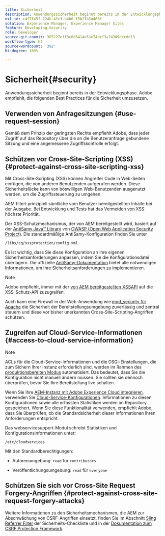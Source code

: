 ```yaml
---
title: Sicherheit
description: Anwendungssicherheit beginnt bereits in der Entwicklungsphase
exl-id: c4f7f45f-224b-4fc3-b4b0-f5b21b8a466f
solution: Experience Manager, Experience Manager Sites
feature: Developing,Security
role: Developer
source-git-commit: 305227eff3c0d6414a5ae74bcf3a74309dccdd13
workflow-type: ht
source-wordcount: '392'
ht-degree: 100%

---
```


# Sicherheit{#security}

Anwendungssicherheit beginnt bereits in der Entwicklungsphase. Adobe empfiehlt, die folgenden Best Practices für die Sicherheit umzusetzen.

## Verwenden von Anfragesitzungen {#use-request-session}

Gemäß dem Prinzip der geringsten Rechte empfiehlt Adobe, dass jeder Zugriff auf das Repository über die an die Benutzeranfrage gebundene Sitzung und eine angemessene Zugriffskontrolle erfolgt.

## Schützen vor Cross-Site-Scripting (XSS) {#protect-against-cross-site-scripting-xss}

Mit Cross-Site-Scripting (XSS) können Angreifer Code in Web-Seiten einfügen, die von anderen Benutzenden aufgerufen werden. Diese Sicherheitslücke kann von böswilligen Web-Benutzenden ausgenutzt werden, um die Zugriffssteuerung zu umgehen.

AEM filtert prinzipiell sämtliche vom Benutzer bereitgestellten Inhalte bei der Ausgabe. Bei Entwicklung und Tests hat das Vermeiden von XSS höchste Priorität.

Der XSS-Schutzmechanismus, der von AEM bereitgestellt wird, basiert auf der [AntiSamy Java™ Library](https://wiki.owasp.org/index.php/Category:OWASP_AntiSamy_Project) von [OWASP (Open Web Application Security Project)](https://owasp.org/). Die standardmäßige AntiSamy-Konfiguration finden Sie unter

`/libs/cq/xssprotection/config.xml`

Es ist wichtig, dass Sie diese Konfiguration an Ihre eigenen Sicherheitsanforderungen anpassen, indem Sie die Konfigurationsdatei überlagern. Die offizielle [AntiSamy-Dokumentation](https://wiki.owasp.org/index.php/Category:OWASP_AntiSamy_Project) bietet alle notwendigen Informationen, um Ihre Sicherheitsanforderungen zu implementieren.

>[!NOTE]
>
>Adobe empfiehlt, immer mit der [von AEM bereitgestellten XSSAPI](https://developer.adobe.com/experience-manager/reference-materials/6-5/javadoc/com/adobe/granite/xss/XSSAPI.html) auf die XSS-Schutz-API zuzugreifen.

Auch kann eine Firewall in der Web-Anwendung wie [mod_security für Apache](https://www.modsecurity.org) die Sicherheit der Bereitstellungsumgebung zuverlässig und zentral steuern und diese vor bisher unerkannten Cross-Site-Scripting-Angriffen schützen.

## Zugreifen auf Cloud-Service-Informationen {#access-to-cloud-service-information}

>[!NOTE]
>
>ACLs für die Cloud-Service-Informationen und die OSGi-Einstellungen, die zum Sichern Ihrer Instanz erforderlich sind, werden im Rahmen des [produktionsbereiten Modus](/help/sites-administering/production-ready.md) automatisiert. Das bedeutet, dass Sie die Konfiguration nicht manuell ändern müssen. Sie sollten sie dennoch überprüfen, bevor Sie Ihre Bereitstellung live schalten.

Wenn Sie Ihre [AEM-Instanz mit Adobe Experience Cloud integrieren](/help/sites-administering/marketing-cloud.md), verwenden Sie [Cloud-Service-Konfigurationen](/help/sites-developing/extending-cloud-config.md). Informationen zu diesen Konfigurationen sowie alle erfassten Statistiken werden im Repository gespeichert. Wenn Sie diese Funktionalität verwenden, empfiehlt Adobe, dass Sie überprüfen, ob die Standardsicherheit dieser Informationen Ihren Anforderungen entspricht.

Das webservicesupport-Modul schreibt Statistiken und Konfigurationsinformationen unter:

`/etc/cloudservices`

Mit den Standardberechtigungen:

* Autorenumgebung: `read` für `contributors`

* Veröffentlichungsumgebung: `read` für `everyone`

## Schützen Sie sich vor Cross-Site Request Forgery-Angriffen {#protect-against-cross-site-request-forgery-attacks}

Weitere Informationen zu den Sicherheitsmechanismen, die AEM zur Abschwächung von CSRF-Angriffen einsetzt, finden Sie im Abschnitt [Sling Referrer Filter](/help/sites-administering/security-checklist.md#protect-against-cross-site-request-forgery) der Sicherheits-Checkliste und in der [Dokumentation zum CSRF Protection Framework](/help/sites-developing/csrf-protection.md).
